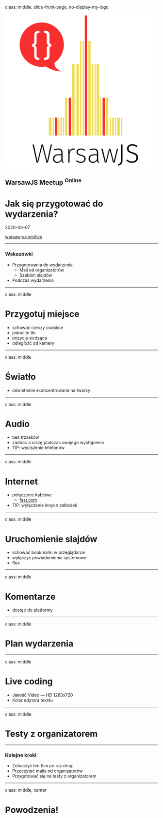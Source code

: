 class: middle, slide-front-page, no-display-my-logo

<div class="talk-card">
  <img class="logo" src="images/warsawjs/logo-warsawjs-black-text.svg">
  <div class="details">
    <h2 class="speaker-name">WarsawJS Meetup <sup class="online">Online</sup></h2>
    <h1 class="talk-title">Jak się przygotować do wydarzenia?</h1>
    <p class="talk-perform">2020-04-07</p>
    <p class="speaker-contact">
      <a href="https://www.warsawjs.com/live">warsawjs.com/live</a>
    </p>
  </div>
</div>

---

### Wskazówki

* Przygotowania do wydarzenia
    + Mail od organizatorów
    + Szablon slajdów
* Podczas wydarzenia

---

class: middle

# Przygotuj miejsce

* schować rzeczy osobiste
* jednolite tło
* pozycja siedząca
* odległość od kamery

---

class: middle

# Światło

* oświetlenie skoncentrowane na twarzy

---

class: middle

# Audio

* bez trzasków
* zadbać o ciszę podczas swojego wystąpienia
* TIP: wyciszenie telefonów

---

class: middle

# Internet

* połączenie kablowe
    + [fast.com](https://fast.com/)
* TIP: wyłączenie innych zakładek

---

class: middle

# Uruchomienie slajdów

* schować bookmarki w przeglądarce
* wyłączyć powiadomienia systemowe
* flux

---

class: middle

# Komentarze

* dostęp do platformy

---

class: middle

# Plan wydarzenia

---

class: middle

# Live coding

* Jakość Video — HD 1280x720
* Kolor edytora tekstu

---

class: middle

# Testy z organizatorem

---

### Kolejne kroki

* Zobaczyć ten film po raz drugi
* Przeczytać maila od organizatorów
* Przygotować się na testy z organizatorem

---

class: middle, center

# Powodzenia!
